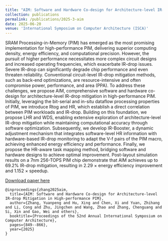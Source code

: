 ```yaml
---
title: "AIM: Software and Hardware Co-design for Architecture-level IR-drop Mitigation in High-performance PIM"
collection: publications
permalink: /publications/2025-3-aim
date: 2025-06-20
venue: 'International Symposium on Computer Architecture (ISCA)' 
---
```

SRAM Processing-in-Memory (PIM) has emerged as the most promising implementation for high-performance PIM, delivering superior computing density, energy efficiency, and computational precision. However, the pursuit of higher performance necessitates more complex circuit designs and increased operating frequencies, which exacerbate IR-drop issues. Severe IR-drop can significantly degrade chip performance and even threaten reliability. Conventional circuit-level IR-drop mitigation methods, such as back-end optimizations, are resource-intensive and often compromise power, performance, and area (PPA). To address these challenges, we propose AIM, comprehensive software and hardware co-design for architecture-level IR-drop mitigation in high-performance PIM. Initially, leveraging the bit-serial and in-situ dataflow processing properties of PIM, we introduce Rtog and HR, which establish a direct correlation between PIM workloads and IR-drop. Building on this foundation, we propose LHR and WDS, enabling extensive exploration of architecture-level IR-drop mitigation while maintaining computational accuracy through software optimization. Subsequently, we develop IR-Booster, a dynamic adjustment mechanism that integrates software-level HR information with hardware-based IR-drop monitoring to adapt the V-f pairs of the PIM macro, achieving enhanced energy efficiency and performance. Finally, we propose the HR-aware task mapping method, bridging software and hardware designs to achieve optimal improvement. Post-layout simulation results on a 7nm 256-TOPS PIM chip demonstrate that AIM achieves up to 69.2% IR-drop mitigation, resulting in 2.29 × energy efficiency improvement and 1.152 × speedup.

[Download paper here](https://dl.acm.org/doi/full/10.1145/3695053.3730987)

```
@inproceedings{zhang2025aim,
  title={AIM: Software and Hardware Co-design for Architecture-level IR-drop Mitigation in High-performance PIM},
  author={Zhang, Yuanpeng and Hu, Xing and Chen, Xi and Yuan, Zhihang and Li, Cong and Zhu, Jingchen and Wang, Zhao and Zhang, Chenguang and Si, Xin and Gao, Wei and others},
  booktitle={Proceedings of the 52nd Annual International Symposium on Computer Architecture},
  pages={849--866},
  year={2025}
}
```